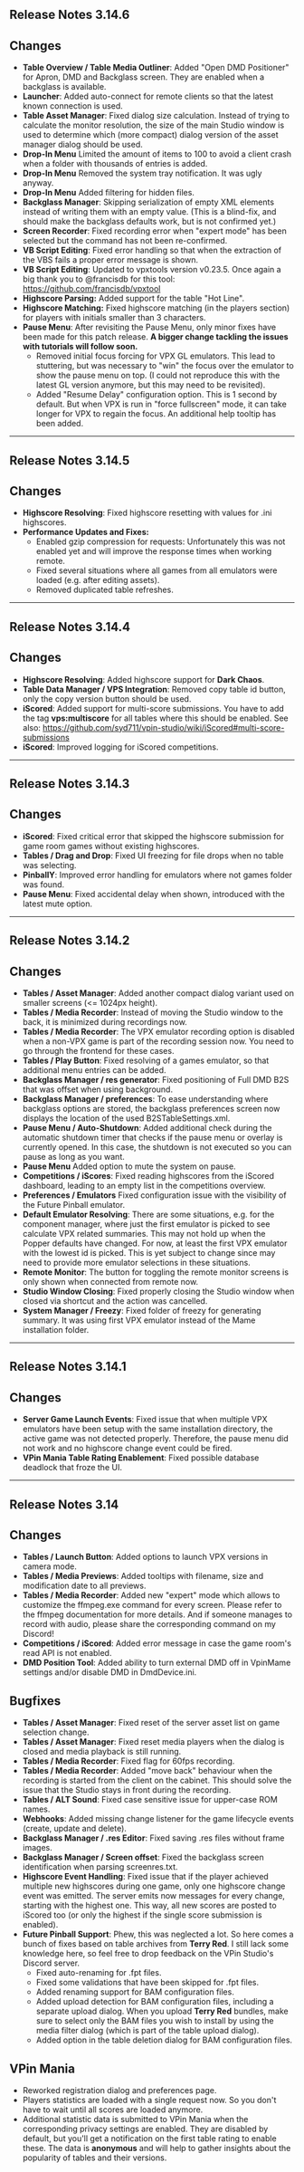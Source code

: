 ## Release Notes 3.14.6

## Changes

- **Table Overview / Table Media Outliner**: Added "Open DMD Positioner" for Apron, DMD and Backglass screen. They are enabled when a backglass is available.
- **Launcher**: Added auto-connect for remote clients so that the latest known connection is used.
- **Table Asset Manager**: Fixed dialog size calculation. Instead of trying to calculate the monitor resolution, the size of the main Studio window is used to determine which (more compact) dialog version of the asset manager dialog should be used.
- **Drop-In Menu** Limited the amount of items to 100 to avoid a client crash when a folder with thousands of entries is added.
- **Drop-In Menu** Removed the system tray notification. It was ugly anyway.
- **Drop-In Menu** Added filtering for hidden files.
- **Backglass Manager**: Skipping serialization of empty XML elements instead of writing them with an empty value. (This is a blind-fix, and should make the backglass defaults work, but is not confirmed yet.)
- **Screen Recorder**: Fixed recording error when "expert mode" has been selected but the command has not been re-confirmed.
- **VB Script Editing**: Fixed error handling so that when the extraction of the VBS fails a proper error message is shown.
- **VB Script Editing**: Updated to vpxtools version v0.23.5. Once again a big thank you to @francisdb for this tool: https://github.com/francisdb/vpxtool
- **Highscore Parsing:** Added support for the table "Hot Line".
- **Highscore Matching:** Fixed highscore matching (in the players section) for players with initials smaller than 3 characters.
- **Pause Menu**: After revisiting the Pause Menu, only minor fixes have been made for this patch release. **A bigger change tackling the issues with tutorials will follow soon.**
  - Removed initial focus forcing for VPX GL emulators. This lead to stuttering, but was necessary to "win" the focus over the emulator to show the pause menu on top. (I could not reproduce this with the latest GL version anymore, but this may need to be revisited).
  - Added "Resume Delay" configuration option. This is 1 second by default. But when VPX is run in "force fullscreen" mode, it can take longer for VPX to regain the focus. An additional help tooltip has been added.


---
## Release Notes 3.14.5

## Changes

- **Highscore Resolving**: Fixed highscore resetting with values for .ini highscores.
- **Performance Updates and Fixes:**
  - Enabled gzip compression for requests: Unfortunately this was not enabled yet and will improve the response times when working remote.
  - Fixed several situations where all games from all emulators were loaded (e.g. after editing assets).
  - Removed duplicated table refreshes.

---

## Release Notes 3.14.4

## Changes

- **Highscore Resolving**: Added highscore support for **Dark Chaos**.
- **Table Data Manager / VPS Integration**: Removed copy table id button, only the copy version button should be used.
- **iScored**: Added support for multi-score submissions. You have to add the tag **vps:multiscore** for all tables where this should be enabled. See also: https://github.com/syd711/vpin-studio/wiki/iScored#multi-score-submissions
- **iScored**: Improved logging for iScored competitions.

---

## Release Notes 3.14.3

## Changes

- **iScored**: Fixed critical error that skipped the highscore submission for game room games without existing highscores.
- **Tables / Drag and Drop**: Fixed UI freezing for file drops when no table was selecting.
- **PinballY**: Improved error handling for emulators where not games folder was found.
- **Pause Menu**: Fixed accidental delay when shown, introduced with the latest mute option.

---

## Release Notes 3.14.2

## Changes

- **Tables / Asset Manager**: Added another compact dialog variant used on smaller screens (<= 1024px height).
- **Tables / Media Recorder**: Instead of moving the Studio window to the back, it is minimized during recordings now.
- **Tables / Media Recorder**: The VPX emulator recording option is disabled when a non-VPX game is part of the recording session now. You need to go through the frontend for these cases.
- **Tables / Play Button**: Fixed resolving of a games emulator, so that additional menu entries can be added.
- **Backglass Manager / res generator**: Fixed positioning of Full DMD B2S that was offset when using background.
- **Backglass Manager / preferences**: To ease understanding where backglass options are stored, the backglass preferences screen now displays the location of the used B2STableSettings.xml. 
- **Pause Menu / Auto-Shutdown**: Added additional check during the automatic shutdown timer that checks if the pause menu or overlay is currently opened. In this case, the shutdown is not executed so you can pause as long as you want.
- **Pause Menu** Added option to mute the system on pause.
- **Competitions / iScores**: Fixed reading highscores from the iScored dashboard, leading to an empty list in the competitions overview.
- **Preferences / Emulators** Fixed configuration issue with the visibility of the Future Pinball emulator.
- **Default Emulator Resolving**: There are some situations, e.g. for the component manager, where just the first emulator is picked to see calculate VPX related summaries. This may not hold up when the Popper defaults have changed. For now, at least the first VPX emulator with the lowest id is picked. This is yet subject to change since may need to provide more emulator selections in these situations.
- **Remote Monitor**: The button for toggling the remote monitor screens is only shown when connected from remote now.
- **Studio Window Closing**: Fixed properly closing the Studio window when closed via shortcut and the action was cancelled.
- **System Manager / Freezy**: Fixed folder of freezy for generating summary. It was using first VPX emulator instead of the Mame installation folder.

---

## Release Notes 3.14.1

## Changes

- **Server Game Launch Events**: Fixed issue that when multiple VPX emulators have been setup with the same installation directory, the active game was not detected properly. Therefore, the pause menu did not work and no highscore change event could be fired.  
- **VPin Mania Table Rating Enablement**: Fixed possible database deadlock that froze the UI.

---

## Release Notes 3.14

## Changes

- **Tables / Launch Button**: Added options to launch VPX versions in camera mode.
- **Tables / Media Previews**: Added tooltips with filename, size and modification date to all previews.
- **Tables / Media Recorder**: Added new "expert" mode which allows to customize the ffmpeg.exe command for every screen. Please refer to the ffmpeg documentation for more details. And if someone manages to record with audio, please share the corresponding command on my Discord!
- **Competitions / iScored**: Added error message in case the game room's read API is not enabled.
- **DMD Position Tool**: Added ability to turn external DMD off in VpinMame settings and/or disable DMD in DmdDevice.ini.


## Bugfixes

- **Tables / Asset Manager**: Fixed reset of the server asset list on game selection change.
- **Tables / Asset Manager**: Fixed reset media players when the dialog is closed and media playback is still running.
- **Tables / Media Recorder**: Fixed flag for 60fps recording.
- **Tables / Media Recorder**: Added "move back" behaviour when the recording is started from the client on the cabinet. This should solve the issue that the Studio stays in front during the recording.
- **Tables / ALT Sound**: Fixed case sensitive issue for upper-case ROM names.
- **Webhooks**: Added missing change listener for the game lifecycle events (create, update and delete).
- **Backglass Manager / .res Editor**: Fixed saving .res files without frame images.
- **Backglass Manager / Screen offset**: Fixed the backglass screen identification when parsing screenres.txt.
- **Highscore Event Handling**: Fixed issue that if the player achieved multiple new highscores during one game, only one highscore change event was emitted. The server emits now messages for every change, starting with the highest one. This way, all new scores are posted to iScored too (or only the highest if the single score submission is enabled).
- **Future Pinball Support**: Phew, this was neglected a lot. So here comes a bunch of fixes based on table archives from **Terry Red**. I still lack some knowledge here, so feel free to drop feedback on the VPin Studio's Discord server.
  - Fixed auto-renaming for .fpt files.
  - Fixed some validations that have been skipped for .fpt files.
  - Added renaming support for BAM configuration files.
  - Added upload detection for BAM configuration files, including a separate upload dialog. When you upload **Terry Red** bundles, make sure to select only the BAM files you wish to install by using the media filter dialog (which is part of the table upload dialog).
  - Added option in the table deletion dialog for BAM configuration files.


## VPin Mania

- Reworked registration dialog and preferences page.
- Players statistics are loaded with a single request now. So you don't have to wait until all scores are loaded anymore.
- Additional statistic data is submitted to VPin Mania when the corresponding privacy settings are enabled. They are disabled by default, but you'll get a notification on the first table rating to enable these. The data is **anonymous** and will help to gather insights about the popularity of tables and their versions. 
